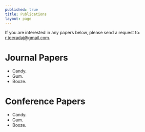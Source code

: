 ```yaml
---
published: true
title: Publications 
layout: page
---
```

If you are interested in any papers below, please send a request to: <r.teeradaj@gmail.com>.

Journal Papers
====================

*   Candy.
*   Gum.
*   Booze.

Conference Papers
====================

*   Candy.
*   Gum.
*   Booze.
